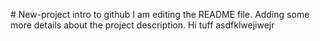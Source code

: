 \# New-project
intro to github
I am editing the README file. Adding some more details about the project description.
Hi
tuff
asdfklwejiwejr
